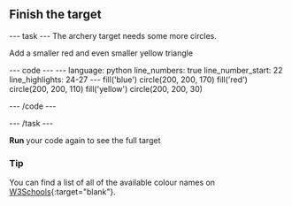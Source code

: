 <h2 class="c-project-heading--task">Finish the target</h2>

--- task ---
The archery target needs some more circles.

Add a smaller red and even smaller yellow triangle

<div class="c-project-code">
--- code ---
---
language: python
line_numbers: true
line_number_start: 22
line_highlights: 24-27
---
    fill('blue')
    circle(200, 200, 170)
    fill('red')
    circle(200, 200, 110)
    fill('yellow')     
    circle(200, 200, 30)

--- /code ---
</div>

--- /task ---

**Run** your code again to see the full target

<div class="c-project-callout c-project-callout--tip">

### Tip
You can find a list of all of the available colour names on [W3Schools](https://www.w3schools.com/colors/colors_names.asp){:target="blank"}. 

</div>